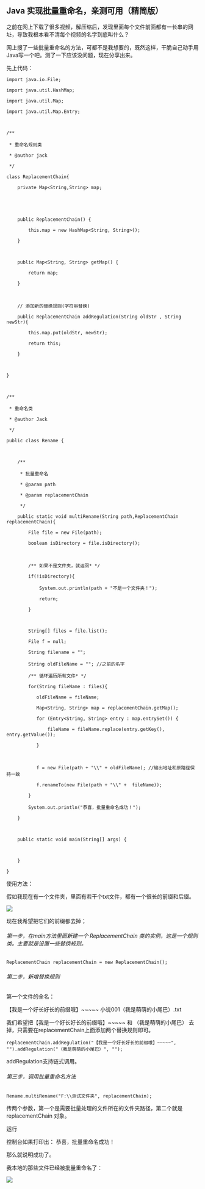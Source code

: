 ##  Java 实现批量重命名，亲测可用（精简版）

之前在网上下载了很多视频，解压缩后，发现里面每个文件前面都有一长串的网址，导致我根本看不清每个视频的名字到底叫什么？

网上搜了一些批量重命名的方法，可都不是我想要的，既然这样，干脆自己动手用Java写一个吧。测了一下应该没问题，现在分享出来。

先上代码：

    
    
    import java.io.File;
    import java.util.HashMap;
    import java.util.Map;
    import java.util.Map.Entry;
    
    /**
     * 重命名规则类
     * @author jack
     */
    class ReplacementChain{
        private Map<String,String> map;
        
        
        public ReplacementChain() {
            this.map = new HashMap<String, String>();
        }
    
        public Map<String, String> getMap() {
            return map;
        }
    
        // 添加新的替换规则(字符串替换)
        public ReplacementChain addRegulation(String oldStr , String newStr){
            this.map.put(oldStr, newStr);
            return this;
        }
        
    }
    
    /**
     * 重命名类
     * @author Jack
     */
    public class Rename {
        
        /**
         * 批量重命名
         * @param path
         * @param replacementChain
         */
        public static void multiRename(String path,ReplacementChain replacementChain){
            File file = new File(path);
            boolean isDirectory = file.isDirectory();
            
            /** 如果不是文件夹，就返回* */
            if(!isDirectory){
                System.out.println(path + "不是一个文件夹！");
                return;
            }
            
            String[] files = file.list();
            File f = null;
            String filename = "";
            String oldFileName = ""; //之前的名字
            /** 循环遍历所有文件* */
            for(String fileName : files){
               oldFileName = fileName;
               Map<String, String> map = replacementChain.getMap();
               for (Entry<String, String> entry : map.entrySet()) {  
                   fileName = fileName.replace(entry.getKey(), entry.getValue());
               }  
               
               f = new File(path + "\\" + oldFileName); //输出地址和原路径保持一致
               f.renameTo(new File(path + "\\" +  fileName));
            }
            System.out.println("恭喜，批量重命名成功！");
        }
        
        public static void main(String[] args) {
            
        }
    }
    
    

使用方法：

假如我现在有一个文件夹，里面有若干个txt文件，都有一个很长的前缀和后缀。

![](https://images2015.cnblogs.com/blog/945865/201610/945865-20161020101911326-2064424398.png)

现在我希望把它们的前缀都去掉；

###### 第一步，在main方法里面新建一个 ReplacementChain 类的实例，这是一个规则类。主要就是设置一些替换规则。

    
    
    ReplacementChain replacementChain = new ReplacementChain();
    

###### 第二步，新增替换规则

第一个文件的全名：

【我是一个好长好长的前缀哦】~~~~~ 小说001（我是萌萌的小尾巴）.txt

我们希望把【我是一个好长好长的前缀哦】~~~~~ 和 （我是萌萌的小尾巴） 去掉，只需要在replacementChain上面添加两个替换规则即可。

    
    
    replacementChain.addRegulation("【我是一个好长好长的前缀哦】~~~~~", "").addRegulation("（我是萌萌的小尾巴）", "");

addRegulation支持链式调用。

###### 第三步，调用批量重命名方法

    
    
    Rename.multiRename("F:\\测试文件夹", replacementChain);
    

传两个参数，第一个是需要批量处理的文件所在的文件夹路径，第二个就是 replacementChain 对象。

运行

控制台如果打印出： 恭喜，批量重命名成功！

那么就说明成功了。

我本地的那些文件已经被批量重命名了：

![](https://images2015.cnblogs.com/blog/945865/201610/945865-20161020102936263-1565156622.png)

